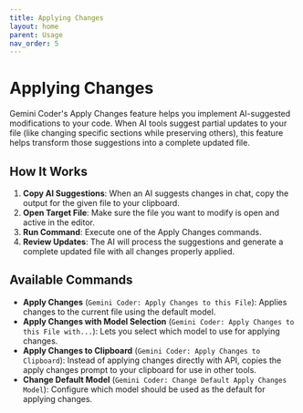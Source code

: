 ```yaml
---
title: Applying Changes
layout: home
parent: Usage
nav_order: 5
---
```


# Applying Changes

Gemini Coder's Apply Changes feature helps you implement AI-suggested modifications to your code. When AI tools suggest partial updates to your file (like changing specific sections while preserving others), this feature helps transform those suggestions into a complete updated file.

## How It Works

1. **Copy AI Suggestions**: When an AI suggests changes in chat, copy the output for the given file to your clipboard.
2. **Open Target File**: Make sure the file you want to modify is open and active in the editor.
3. **Run Command**: Execute one of the Apply Changes commands.
4. **Review Updates**: The AI will process the suggestions and generate a complete updated file with all changes properly applied.

## Available Commands

- **Apply Changes** (`Gemini Coder: Apply Changes to this File`): Applies changes to the current file using the default model.
- **Apply Changes with Model Selection** (`Gemini Coder: Apply Changes to this File with...`): Lets you select which model to use for applying changes.
- **Apply Changes to Clipboard** (`Gemini Coder: Apply Changes to Clipboard`): Instead of applying changes directly with API, copies the apply changes prompt to your clipboard for use in other tools.
- **Change Default Model** (`Gemini Coder: Change Default Apply Changes Model`): Configure which model should be used as the default for applying changes.
